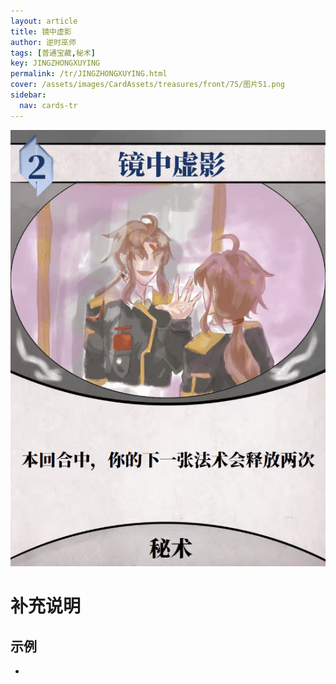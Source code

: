 ```yaml
---
layout: article
title: 镜中虚影
author: 逆时巫师
tags: [普通宝藏,秘术]
key: JINGZHONGXUYING
permalink: /tr/JINGZHONGXUYING.html
cover: /assets/images/CardAssets/treasures/front/75/图片51.png
sidebar:
  nav: cards-tr
---
```

![](/assets/images/CardAssets/treasures/front/75/图片51.png)

# 补充说明



## 示例
* 